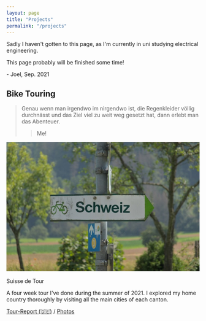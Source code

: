 ```yaml
---
layout: page
title: "Projects"
permalink: "/projects"
---
```


Sadly I haven't gotten to this page, as I'm currently in uni studying electrical engineering.

This page probably will be finished some time!

\- Joel, Sep. 2021


## Bike Touring

> Genau wenn man irgendwo im nirgendwo ist, die Regenkleider völlig durchnässt und das Ziel viel zu weit weg gesetzt hat, dann erlebt man das Abenteuer.
> > Me!

<div class="box-collection">
  <div class="box">
    <div class="box-img">
      <img src="/images/projects/touring/project_suisse_de_tour.jpg">
    </div>
    <p class="box-title">
      Suisse de Tour
    </p>
    <p class="box-desc">
      A four week tour I've done during the summer of 2021. I explored my home country thoroughly by visiting all the main cities of each canton.
    </p>
    <p class="box-links">
      <a href="https://blog.veloplus.ch/2022/01/31/suisse-de-tour-eine-reise-durch-die-schweiz/">Tour-Report (🇩🇪)</a>
      <span>/</span>
      <a href="https://flic.kr/s/aHBqjzAD3F">Photos</a>
    </p>
  </div>
</div>


<!--
- Sewing
- Travel
- Electronics
-->
